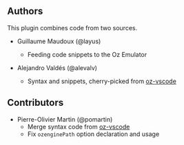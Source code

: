 
Authors
-------

This plugin combines code from two sources.

+ Guillaume Maudoux (@layus)
    - Feeding code snippets to the Oz Emulator

+ Alejandro Valdés (@alevalv)
    - Syntax and snippets, cherry-picked from [oz-vscode](https://github.com/alevalv/oz-vscode)

Contributors
------------

- Pierre-Olivier Martin (@pomartin)
    - Merge syntax code from [oz-vscode](https://github.com/alevalv/oz-vscode)
    - Fix `ozenginePath` option declaration and usage

